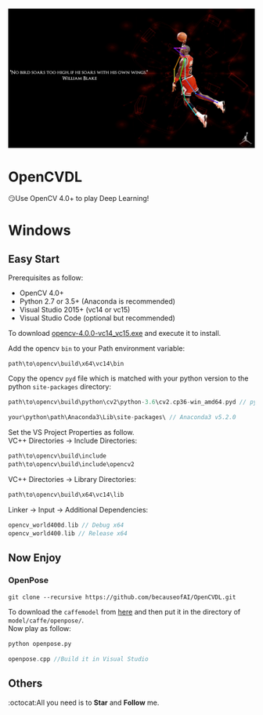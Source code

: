 ![](./windows/python/Michael_Jordan_Pose_Python.jpg)  
# OpenCVDL
:smirk:Use OpenCV 4.0+ to play Deep Learning!
# Windows
## Easy Start
Prerequisites as follow:
+ OpenCV 4.0+
+ Python 2.7 or 3.5+ (Anaconda is recommended)
+ Visual Studio 2015+ (vc14 or vc15)
+ Visual Studio Code (optional but recommended)  

To download [opencv-4.0.0-vc14_vc15.exe](https://jaist.dl.sourceforge.net/project/opencvlibrary/4.0.0/opencv-4.0.0-vc14_vc15.exe)
and execute it to install. 

Add the opencv ```bin``` to your Path environment variable:
```
path\to\opencv\build\x64\vc14\bin
```
Copy the opencv ```pyd``` file which is  matched with your python version to the python ```site-packages``` directory:
```C++
path\to\opencv\build\python\cv2\python-3.6\cv2.cp36-win_amd64.pyd // python 3.6
```
```C++
your\python\path\Anaconda3\Lib\site-packages\ // Anaconda3 v5.2.0
```
Set the VS Project Properties as follow.  
VC++ Directories -> Include Directories:
```C++
path\to\opencv\build\include
path\to\opencv\build\include\opencv2
```
VC++ Directories -> Library Directories:
```C++
path\to\opencv\build\x64\vc14\lib
```
Linker -> Input -> Additional Dependencies:
```C++
opencv_world400d.lib // Debug x64
opencv_world400.lib // Release x64
```
## Now Enjoy
### OpenPose
```
git clone --recursive https://github.com/becauseofAI/OpenCVDL.git
```
To download the ```caffemodel``` from [here](https://github.com/becauseofAI/OpenCVDL/blob/master/windows/cpp/openpose/openpose.cpp#L5) and then put it in the directory of ```model/caffe/openpose/```.  
Now play as follow:
```python
python openpose.py
```
```C++
openpose.cpp //Build it in Visual Studio
```

## Others
:octocat:All you need is to **Star** and **Follow** me.




